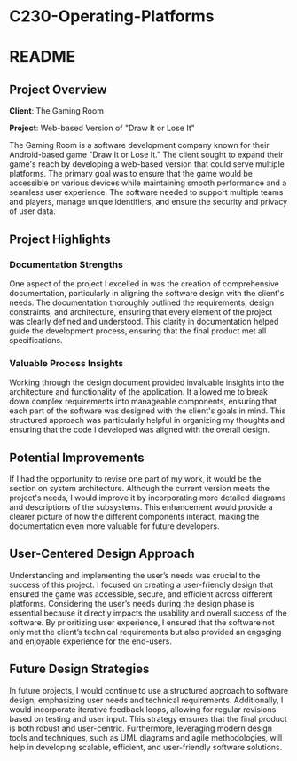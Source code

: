 # C230-Operating-Platforms
# README

## Project Overview

**Client**: The Gaming Room

**Project**: Web-based Version of "Draw It or Lose It"

The Gaming Room is a software development company known for their Android-based game "Draw It or Lose It." The client sought to expand their game's reach by developing a web-based version that could serve multiple platforms. The primary goal was to ensure that the game would be accessible on various devices while maintaining smooth performance and a seamless user experience. The software needed to support multiple teams and players, manage unique identifiers, and ensure the security and privacy of user data.

## Project Highlights

### Documentation Strengths

One aspect of the project I excelled in was the creation of comprehensive documentation, particularly in aligning the software design with the client's needs. The documentation thoroughly outlined the requirements, design constraints, and architecture, ensuring that every element of the project was clearly defined and understood. This clarity in documentation helped guide the development process, ensuring that the final product met all specifications.

### Valuable Process Insights

Working through the design document provided invaluable insights into the architecture and functionality of the application. It allowed me to break down complex requirements into manageable components, ensuring that each part of the software was designed with the client's goals in mind. This structured approach was particularly helpful in organizing my thoughts and ensuring that the code I developed was aligned with the overall design.

## Potential Improvements

If I had the opportunity to revise one part of my work, it would be the section on system architecture. Although the current version meets the project's needs, I would improve it by incorporating more detailed diagrams and descriptions of the subsystems. This enhancement would provide a clearer picture of how the different components interact, making the documentation even more valuable for future developers.

## User-Centered Design Approach

Understanding and implementing the user’s needs was crucial to the success of this project. I focused on creating a user-friendly design that ensured the game was accessible, secure, and efficient across different platforms. Considering the user’s needs during the design phase is essential because it directly impacts the usability and overall success of the software. By prioritizing user experience, I ensured that the software not only met the client’s technical requirements but also provided an engaging and enjoyable experience for the end-users.

## Future Design Strategies

In future projects, I would continue to use a structured approach to software design, emphasizing user needs and technical requirements. Additionally, I would incorporate iterative feedback loops, allowing for regular revisions based on testing and user input. This strategy ensures that the final product is both robust and user-centric. Furthermore, leveraging modern design tools and techniques, such as UML diagrams and agile methodologies, will help in developing scalable, efficient, and user-friendly software solutions.
